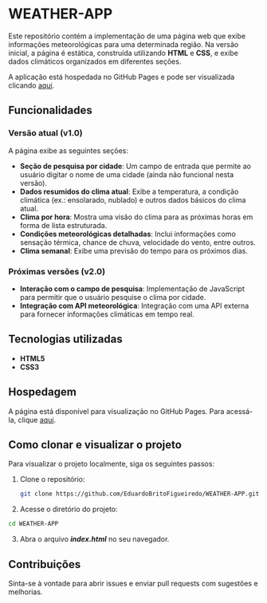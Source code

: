 # WEATHER-APP

Este repositório contém a implementação de uma página web que exibe informações meteorológicas para uma determinada região. Na versão inicial, a página é estática, construída utilizando **HTML** e **CSS**, e exibe dados climáticos organizados em diferentes seções.

A aplicação está hospedada no GitHub Pages e pode ser visualizada clicando [aqui](https://eduardobritofigueiredo.github.io/WEATHER-APP/).

## Funcionalidades

### Versão atual (v1.0)

A página exibe as seguintes seções:

- **Seção de pesquisa por cidade**: Um campo de entrada que permite ao usuário digitar o nome de uma cidade (ainda não funcional nesta versão).
- **Dados resumidos do clima atual**: Exibe a temperatura, a condição climática (ex.: ensolarado, nublado) e outros dados básicos do clima atual.
- **Clima por hora**: Mostra uma visão do clima para as próximas horas em forma de lista estruturada.
- **Condições meteorológicas detalhadas**: Inclui informações como sensação térmica, chance de chuva, velocidade do vento, entre outros.
- **Clima semanal**: Exibe uma previsão do tempo para os próximos dias.

### Próximas versões (v2.0)

- **Interação com o campo de pesquisa**: Implementação de JavaScript para permitir que o usuário pesquise o clima por cidade.
- **Integração com API meteorológica**: Integração com uma API externa para fornecer informações climáticas em tempo real.

## Tecnologias utilizadas

- **HTML5**
- **CSS3**

## Hospedagem

A página está disponível para visualização no GitHub Pages. Para acessá-la, clique [aqui](https://eduardobritofigueiredo.github.io/WEATHER-APP/).

## Como clonar e visualizar o projeto

Para visualizar o projeto localmente, siga os seguintes passos:

1. Clone o repositório:

   ```bash
   git clone https://github.com/EduardoBritoFigueiredo/WEATHER-APP.git
   ```

2. Acesse o diretório do projeto:

```bash
cd WEATHER-APP
```

3. Abra o arquivo **_index.html_** no seu navegador.

## Contribuições

Sinta-se à vontade para abrir issues e enviar pull requests com sugestões e melhorias.
